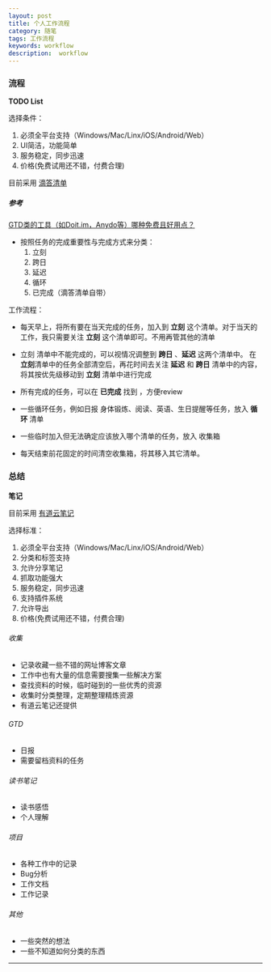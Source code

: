 ```yaml
---
layout: post  
title: 个人工作流程
category: 随笔  
tags: 工作流程 	
keywords: workflow
description:  workflow 
---
```


### 流程
**TODO List**

选择条件：

1. 必须全平台支持（Windows/Mac/Linx/iOS/Android/Web）
2. UI简洁，功能简单
3. 服务稳定，同步迅速
4. 价格(免费试用还不错，付费合理)

目前采用 [滴答清单](https://dida365.com/)

##### 参考
[GTD类的工具（如Doit.im，Anydo等）哪种免费且好用点？](https://www.zhihu.com/question/23452348/answer/24628805)

- 按照任务的完成重要性与完成方式来分类：
    1. 立刻
    2. 跨日
    3. 延迟
    4. 循环
    5. 已完成（滴答清单自带） 

工作流程：
- 每天早上，将所有要在当天完成的任务，加入到 **立刻** 这个清单。对于当天的工作，我只需要关注 **立刻** 这个清单即可。不用再管其他的清单
 
- 立刻 清单中不能完成的，可以视情况调整到 **跨日** 、**延迟** 这两个清单中。
在 **立刻**清单中的任务全部清空后，再花时间去关注 **延迟** 和 **跨日** 清单中的内容，将其按优先级移动到 **立刻** 清单中进行完成

- 所有完成的任务，可以在 **已完成** 找到 ，方便review

- 一些循环任务，例如日报 身体锻炼、阅读、英语、生日提醒等任务，放入 **循环** 清单

- 一些临时加入但无法确定应该放入哪个清单的任务，放入 收集箱 
- 每天结束前花固定的时间清空收集箱，将其移入其它清单。

### 总结
**笔记**

目前采用 [有道云笔记](http://note.youdao.com/)

选择标准：

1. 必须全平台支持（Windows/Mac/Linx/iOS/Android/Web）
2. 分类和标签支持
3. 允许分享笔记
4. 抓取功能强大
5. 服务稳定，同步迅速
6. 支持插件系统
7. 允许导出
8. 价格(免费试用还不错，付费合理)


###### 收集
- 记录收藏一些不错的网址博客文章
- 工作中也有大量的信息需要搜集一些解决方案
- 查找资料的时候，临时碰到的一些优秀的资源
- 收集时分类整理，定期整理精炼资源
- 有道云笔记还提供


###### GTD
- 日报 
- 需要留档资料的任务


###### 读书笔记
- 读书感悟
- 个人理解

###### 项目
- 各种工作中的记录 
- Bug分析
- 工作文档
- 工作记录

###### 其他

- 一些突然的想法
- 一些不知道如何分类的东西

---

